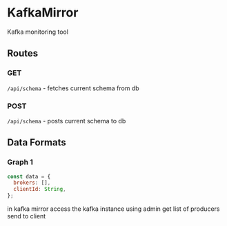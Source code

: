 # KafkaMirror

Kafka monitoring tool

## Routes

### GET

`/api/schema` - fetches current schema from db

### POST

`/api/schema` - posts current schema to db

## Data Formats

### Graph 1

```js
const data = {
  brokers: [],
  clientId: String,
};
```

in kafka mirror access the kafka instance
using admin
get list of producers
send to client
